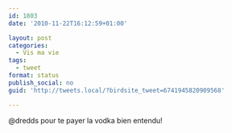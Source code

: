 ```yaml
---
id: 1803
date: '2010-11-22T16:12:59+01:00'

layout: post
categories:
  - Vis ma vie
tags:
  - tweet
format: status
publish_social: no
guid: 'http://tweets.local/?birdsite_tweet=6741945820909568'

---
```


@dredds pour te payer la vodka bien entendu!